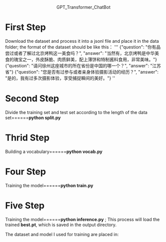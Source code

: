 <p align="center">
  GPT_Transformer_ChatBot
</p>

# First Step
Download the dataset and process it into a jsonl file and place it in the data folder; the format of the dataset should be like this：
'''
{"question": "你有品尝过或者了解过北京烤鸭这一美食吗？", "answer": "当然有，北京烤鸭是中华美食的瑰宝之一，外皮酥脆、肉质鲜美，配上薄饼和特制酱料食用，非常美味。"}
{"question": "请问徐州这座城市的所在省份是中国的哪一个？", "answer": "江苏省"}
{"question": "您是否有过参与或者亲身体验摄影活动的经历？", "answer": "是的，我有过多次摄影体验，享受捕捉瞬间的美好。"}
''

# Second Step
Divide the training set and test set according to the length of the data set======**python split.py**

# Thrid Step
Building a vocabulary======**python vocab.py** 

# Four Step
Training the model======**python train.py** 

# Five Step
Training the model======**python inference.py** ; This process will load the trained **best.pt**, which is saved in the output directory.

The dataset and model I used for training are placed in: 
